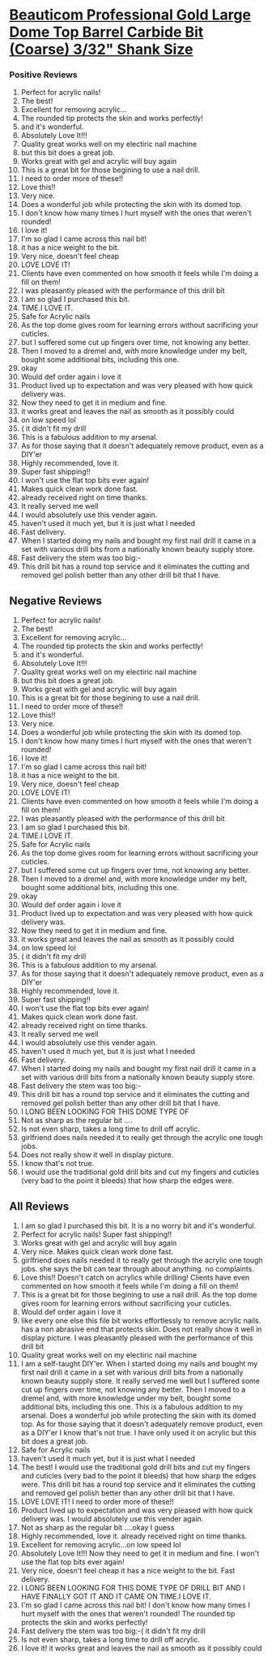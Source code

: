 # [Beauticom Professional Gold Large Dome Top Barrel Carbide Bit (Coarse) 3/32&quot; Shank Size](https://products.checkmycream.com/products/Beauticom-Professional-Gold-Large-Dome-Top-Barrel-Carbide-Bit-(Coarse)-332&quot;-Shank-Size.html)

### Positive Reviews

<ol>
      <li>Perfect for acrylic nails!</li>
      <li>The best!</li>
      <li>Excellent for removing acrylic...</li>
      <li>The rounded tip protects the skin and works perfectly!</li>
      <li>and it&#x27;s wonderful.</li>
      <li>Absolutely Love It!!!</li>
      <li>Quality great works well on my electiric nail machine</li>
      <li>but this bit does a great job.</li>
      <li>Works great with gel and acrylic will buy again</li>
      <li>This is a great bit for those begining to use a nail drill.</li>
      <li>I need to order more of these!!</li>
      <li>Love this!!</li>
      <li>Very nice.</li>
      <li>Does a wonderful job while protecting the skin with its domed top.  </li>
      <li>I don&#x27;t know how many times I hurt myself with the ones that weren&#x27;t rounded!</li>
      <li>I love it!</li>
      <li>I&#x27;m so glad I came across this nail bit!</li>
      <li>it has a nice weight to the bit.</li>
      <li>Very nice, doesn&#x27;t feel cheap</li>
      <li>LOVE LOVE IT!</li>
      <li>Clients have even commented on how smooth it feels while I&#x27;m doing a fill on them!</li>
      <li>I was pleasantly pleased with the performance of this drill bit</li>
      <li>I am so glad I purchased this bit.</li>
      <li>TIME.I LOVE IT.</li>
      <li>Safe for Acrylic nails</li>
      <li>As the top dome gives room for learning errors without sacrificing your cuticles.</li>
      <li>but I suffered some cut up fingers over time, not knowing any better.  </li>
      <li>Then I moved to a dremel and, with more knowledge under my belt, bought some additional bits, including this one.  </li>
      <li>okay</li>
      <li>Would def order again i love it</li>
      <li>Product lived up to expectation and was very pleased with how quick delivery was.</li>
      <li>Now they need to get it in medium and fine.</li>
      <li>it works great and leaves the nail as smooth as it possibly could</li>
      <li>on low speed lol</li>
      <li>( it didn&#x27;t fit my drill</li>
      <li>This is a fabulous addition to my arsenal.  </li>
      <li>As for those saying that it doesn&#x27;t adequately remove product, even as a DIY&#x27;er</li>
      <li>Highly recommended, love it.</li>
      <li>Super fast shipping!!</li>
      <li>I won&#x27;t use the flat top bits ever again!</li>
      <li>Makes quick clean work done fast.</li>
      <li>already received right on time thanks.</li>
      <li>It really served me well</li>
      <li>I would absolutely use this vender again.</li>
      <li>haven&#x27;t used it much yet, but it is just what I needed</li>
      <li>Fast delivery.</li>
      <li>When I started doing my nails and bought my first nail drill it came in a set with various drill bits from a nationally known beauty supply store.  </li>
      <li>Fast delivery the stem was too big:-</li>
      <li>This drill bit has a round top service and it eliminates the cutting and removed gel polish better than any other drill bit that I have.</li>
</ol>


<h2>Negative Reviews</h2>
<ol>
<li> Perfect for acrylic nails!</li>
<li> The best!</li>
<li> Excellent for removing acrylic...</li>
<li> The rounded tip protects the skin and works perfectly!</li>
<li> and it&#x27;s wonderful.</li>
<li> Absolutely Love It!!!</li>
<li> Quality great works well on my electiric nail machine</li>
<li> but this bit does a great job.</li>
<li> Works great with gel and acrylic will buy again</li>
<li> This is a great bit for those begining to use a nail drill.</li>
<li> I need to order more of these!!</li>
<li> Love this!!</li>
<li> Very nice.</li>
<li> Does a wonderful job while protecting the skin with its domed top.  </li>
<li> I don&#x27;t know how many times I hurt myself with the ones that weren&#x27;t rounded!</li>
<li> I love it!</li>
<li> I&#x27;m so glad I came across this nail bit!</li>
<li> it has a nice weight to the bit.</li>
<li> Very nice, doesn&#x27;t feel cheap</li>
<li> LOVE LOVE IT!</li>
<li> Clients have even commented on how smooth it feels while I&#x27;m doing a fill on them!</li>
<li> I was pleasantly pleased with the performance of this drill bit</li>
<li> I am so glad I purchased this bit.</li>
<li> TIME.I LOVE IT.</li>
<li> Safe for Acrylic nails</li>
<li> As the top dome gives room for learning errors without sacrificing your cuticles.</li>
<li> but I suffered some cut up fingers over time, not knowing any better.  </li>
<li> Then I moved to a dremel and, with more knowledge under my belt, bought some additional bits, including this one.  </li>
<li> okay</li>
<li> Would def order again i love it</li>
<li> Product lived up to expectation and was very pleased with how quick delivery was.</li>
<li> Now they need to get it in medium and fine.</li>
<li> it works great and leaves the nail as smooth as it possibly could</li>
<li> on low speed lol</li>
<li> ( it didn&#x27;t fit my drill</li>
<li> This is a fabulous addition to my arsenal.  </li>
<li> As for those saying that it doesn&#x27;t adequately remove product, even as a DIY&#x27;er</li>
<li> Highly recommended, love it.</li>
<li> Super fast shipping!!</li>
<li> I won&#x27;t use the flat top bits ever again!</li>
<li> Makes quick clean work done fast.</li>
<li> already received right on time thanks.</li>
<li> It really served me well</li>
<li> I would absolutely use this vender again.</li>
<li> haven&#x27;t used it much yet, but it is just what I needed</li>
<li> Fast delivery.</li>
<li> When I started doing my nails and bought my first nail drill it came in a set with various drill bits from a nationally known beauty supply store.  </li>
<li> Fast delivery the stem was too big:-</li>
<li> This drill bit has a round top service and it eliminates the cutting and removed gel polish better than any other drill bit that I have.</li>
<li> I LONG BEEN LOOKING FOR THIS DOME TYPE OF</li>
<li> Not as sharp as the regular bit ....</li>
<li> Is not even sharp, takes a long time to drill off acrylic.</li>
<li> girlfriend does nails needed it to really get through the acrylic one tough jobs.</li>
<li> Does not really show it well in display picture.</li>
<li> I know that&#x27;s not true.  </li>
<li> I would use the traditional gold drill bits and cut my fingers and cuticles (very bad to the point it bleeds) that how sharp the edges were.</li>
</ol>

<h2>All Reviews</h2>

<ol>
    <li> I am so glad I purchased this bit. It is a no worry bit and it&#x27;s wonderful.</li>
    <li> Perfect for acrylic nails! Super fast shipping!!</li>
    <li> Works great with gel and acrylic will buy again</li>
    <li> Very nice. Makes quick clean work done fast.</li>
    <li> girlfriend does nails needed it to really get through the acrylic one tough jobs. she says the bit can tear through about anything. no complaints.</li>
    <li> Love this!! Doesn&#x27;t catch on acrylics while drilling! Clients have even commented on how smooth it feels while I&#x27;m doing a fill on them!</li>
    <li> This is a great bit for those begining to use a nail drill. As the top dome gives room for learning errors without sacrificing your cuticles.</li>
    <li> Would def order again i love it</li>
    <li> like every one else this file bit  works effortlessly to remove acrylic nails. has a non abrasive end that protects skin. Does not really show it well in display picture. I was pleasantly pleased with the performance of this drill bit</li>
    <li> Quality great works well on my electiric nail machine</li>
    <li> I am a self-taught DIY&#x27;er.  When I started doing my nails and bought my first nail drill it came in a set with various drill bits from a nationally known beauty supply store.  It really served me well but I suffered some cut up fingers over time, not knowing any better.  Then I moved to a dremel and, with more knowledge under my belt, bought some additional bits, including this one.  This is a fabulous addition to my arsenal.  Does a wonderful job while protecting the skin with its domed top.  As for those saying that it doesn&#x27;t adequately remove product, even as a DIY&#x27;er I know that&#x27;s not true.  I have only used it on acrylic but this bit does a great job.</li>
    <li> Safe for Acrylic nails</li>
    <li> haven&#x27;t used it much yet, but it is just what I needed</li>
    <li> The best! I would use the traditional gold drill bits and cut my fingers and cuticles (very bad to the point it bleeds) that how sharp the edges were. This drill bit has a round top service and it eliminates the cutting and removed gel polish better than any other drill bit that I have.</li>
    <li> LOVE LOVE IT! I need to order more of these!!</li>
    <li> Product lived up to expectation and was very pleased with how quick delivery was. I would absolutely use this vender again.</li>
    <li> Not as sharp as the regular bit ....okay I guess</li>
    <li> Highly recommended, love it. already received right on time thanks.</li>
    <li> Excellent for removing acrylic...on low speed lol</li>
    <li> Absolutely Love It!!! Now they need to get it in medium and fine. I won&#x27;t use the flat top bits ever again!</li>
    <li> Very nice, doesn&#x27;t feel cheap it has a nice weight to the bit. Fast delivery.</li>
    <li> I LONG BEEN LOOKING FOR THIS DOME TYPE OF DRILL BIT AND I HAVE FINALLY GOT IT AND IT CAME ON TIME.I LOVE IT.</li>
    <li> I&#x27;m so glad I came across this nail bit! I don&#x27;t know how many times I hurt myself with the ones that weren&#x27;t rounded! The rounded tip protects the skin and works perfectly!</li>
    <li> Fast delivery the stem was too big:-( it didn&#x27;t fit my drill</li>
    <li> Is not even sharp, takes a long time to drill off acrylic.</li>
    <li> I love it! it works great and leaves the nail as smooth as it possibly could</li>
</ol>





